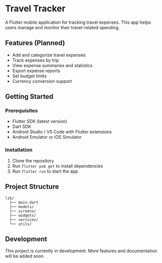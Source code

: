# Travel Tracker

A Flutter mobile application for tracking travel expenses. This app helps users manage and monitor their travel-related spending.

## Features (Planned)
- Add and categorize travel expenses
- Track expenses by trip
- View expense summaries and statistics
- Export expense reports
- Set budget limits
- Currency conversion support

## Getting Started

### Prerequisites
- Flutter SDK (latest version)
- Dart SDK
- Android Studio / VS Code with Flutter extensions
- Android Emulator or iOS Simulator

### Installation
1. Clone the repository
2. Run `flutter pub get` to install dependencies
3. Run `flutter run` to start the app

## Project Structure
```
lib/
  ├── main.dart
  ├── models/
  ├── screens/
  ├── widgets/
  ├── services/
  └── utils/
```

## Development
This project is currently in development. More features and documentation will be added soon.
